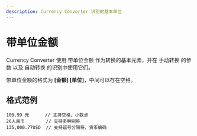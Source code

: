 ```yaml
---
description: Currency Converter 识别的基本单位
---
```


# 带单位金额

Currency Converter 使用 带单位金额 作为转换的基本元素，并在 手动转换 的参数 以及 自动转换 的识别中使用它们。

带单位金额的格式为 **\[金额] \[单位]**，中间可以存在空格。

## 格式范例

```
100.99 元      // 支持空格、小数点
26人民币        // 支持多种别称
135,000.77USD  // 支持逗号分隔符、货币编码
```
